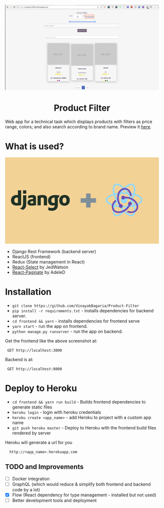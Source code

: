 ![Image](/mainpage.png)

<h1 align="center"> Product Filter </h1>

Web app for a technical task which displays products with filters as price range, colors; and also search according to brand name. Preview it [here](https://products-filter.herokuapp.com).

# What is used?

![Image](/drr.png)

- Django Rest Framework (backend server)
- ReactJS (frontend)
- Redux (State management in React)
- [React-Select](https://github.com/JedWatson/react-select) by JedWatson
- [React-Paginate](https://github.com/AdeleD/react-paginate) by AdeleD

# Installation

- `git clone https://github.com/VinayakBagaria/Product-Filter`
- `pip install -r requirements.txt` - installs dependencies for backend server.
- `cd frontend && yarn` - installs dependencies for frontend serve
- `yarn start` - run the app on frontend.
- `python manage.py runserver` - run the app on backend.

Get the frontend like the above screenshot at:

     GET http://localhost:3000

Backend is at:

     GET http://localhost:8000

# Deploy to Heroku

- `cd frontend && yarn run build` - Builds frontend dependencies to generate static files
- `heroku login` - login with heroku credentials
- `heroku create <app_name>` - add Heroku to project with a custom app name
- `git push heroku master` - Deploy to Heroku with the frontend build files rendered by server

Heroku will generate a url for you

      http://<app_name>.herokuapp.com

## TODO and Improvements

- [ ] Docker integration
- [ ] GraphQL (which would reduce & simplify both frontend and backend code by a lot)
- [x] Flow (React dependency for type management - installed but not used)
- [ ] Better development tools and deployment
